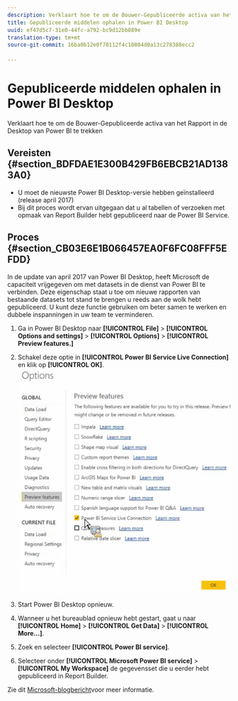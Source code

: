 ```yaml
---
description: Verklaart hoe te om de Bouwer-Gepubliceerde activa van het Rapport in de Desktop van Power BI te trekken
title: Gepubliceerde middelen ophalen in Power BI Desktop
uuid: ef47d5c7-31e0-44fc-a792-bc9d12bb089e
translation-type: tm+mt
source-git-commit: 16ba0b12e0f70112f4c10804d0a13c278388ecc2

---
```



# Gepubliceerde middelen ophalen in Power BI Desktop

Verklaart hoe te om de Bouwer-Gepubliceerde activa van het Rapport in de Desktop van Power BI te trekken

## Vereisten {#section_BDFDAE1E300B429FB6EBCB21AD1383A0}

* U moet de nieuwste Power BI Desktop-versie hebben geïnstalleerd (release april 2017)
* Bij dit proces wordt ervan uitgegaan dat u al tabellen of verzoeken met opmaak van Report Builder hebt gepubliceerd naar de Power BI Service.

## Proces {#section_CB03E6E1B066457EA0F6FC08FFF5EFDD}

In de update van april 2017 van Power BI Desktop, heeft Microsoft de capaciteit vrijgegeven om met datasets in de dienst van Power BI te verbinden. Deze eigenschap staat u toe om nieuwe rapporten van bestaande datasets tot stand te brengen u reeds aan de wolk hebt gepubliceerd. U kunt deze functie gebruiken om beter samen te werken en dubbele inspanningen in uw team te verminderen.

1. Ga in Power BI Desktop naar **[!UICONTROL File]** > **[!UICONTROL Options and settings]** > **[!UICONTROL Options]** > **[!UICONTROL Preview features.]**
1. Schakel deze optie in **[!UICONTROL Power BI Service Live Connection]** en klik op **[!UICONTROL OK]**. ![](assets/bi-preview-features.png)

1. Start Power BI Desktop opnieuw.
1. Wanneer u het bureaublad opnieuw hebt gestart, gaat u naar **[!UICONTROL Home]** > **[!UICONTROL Get Data]** > **[!UICONTROL More...]**.
1. Zoek en selecteer **[!UICONTROL Power BI service]**.
1. Selecteer onder **[!UICONTROL Microsoft Power BI service]** > **[!UICONTROL My Workspace]** de gegevensset die u eerder hebt gepubliceerd in Report Builder.

Zie dit [Microsoft-blogbericht](https://powerbi.microsoft.com/en-us/blog/connecting-to-datasets-in-the-power-bi-service-from-desktop/)voor meer informatie.
